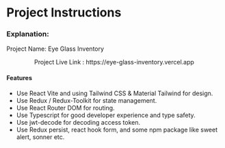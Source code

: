 # Project Instructions

### Explanation:

Project Name:
Eye Glass Inventory

<p align="center">Project Live Link : https://eye-glass-inventory.vercel.app <p />

#### Features

- Use React Vite and using Tailwind CSS & Material Tailwind for design.
- Use Redux / Redux-Toolkit for state management.
- Use React Router DOM for routing.
- Use Typescript for good developer experience and type safety.
- Use jwt-decode for decoding access token.
- Use Redux persist, react hook form, and some npm package like sweet alert, sonner etc.

